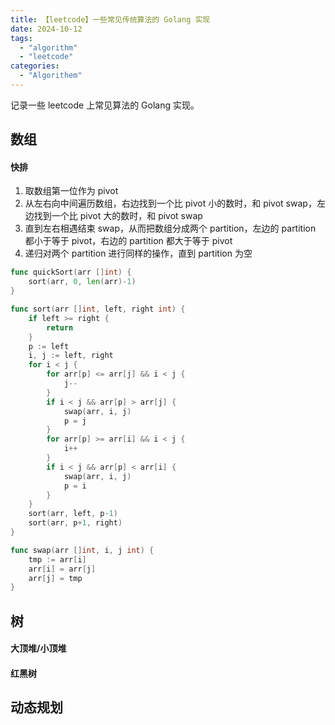 ```yaml
---
title: 【leetcode】一些常见传统算法的 Golang 实现
date: 2024-10-12
tags:
  - "algorithm"
  - "leetcode"
categories:
  - "Algorithem"
---
```

记录一些 leetcode 上常见算法的 Golang 实现。
<!--more-->
## 数组
#### 快排
1. 取数组第一位作为 pivot
2. 从左右向中间遍历数组，右边找到一个比 pivot 小的数时，和 pivot swap，左边找到一个比 pivot 大的数时，和 pivot swap
3. 直到左右相遇结束 swap，从而把数组分成两个 partition，左边的 partition 都小于等于 pivot，右边的 partition 都大于等于 pivot
4. 递归对两个 partition 进行同样的操作，直到 partition 为空
```go
func quickSort(arr []int) {
	sort(arr, 0, len(arr)-1)
}

func sort(arr []int, left, right int) {
	if left >= right {
		return
	}
	p := left
	i, j := left, right
	for i < j {
		for arr[p] <= arr[j] && i < j {
			j--
		}
		if i < j && arr[p] > arr[j] {
			swap(arr, i, j)
			p = j
		}
		for arr[p] >= arr[i] && i < j {
			i++
		}
		if i < j && arr[p] < arr[i] {
			swap(arr, i, j)
			p = i
		}
	}
	sort(arr, left, p-1)
	sort(arr, p+1, right)
}

func swap(arr []int, i, j int) {
	tmp := arr[i]
	arr[i] = arr[j]
	arr[j] = tmp
}
```
## 树
#### 大顶堆/小顶堆
#### 红黑树
## 动态规划